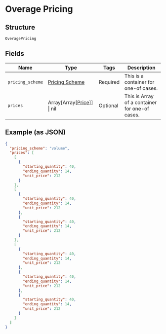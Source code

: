 
# Overage Pricing

## Structure

`OveragePricing`

## Fields

| Name | Type | Tags | Description |
|  --- | --- | --- | --- |
| `pricing_scheme` | [Pricing Scheme](../../doc/models/pricing-scheme-enum.md) | Required | This is a container for one-of cases. |
| `prices` | Array[Array[[Price](../../doc/models/price.md)]] \| nil | Optional | This is Array of a container for one-of cases. |

## Example (as JSON)

```json
{
  "pricing_scheme": "volume",
  "prices": [
    [
      {
        "starting_quantity": 40,
        "ending_quantity": 14,
        "unit_price": 212
      }
    ],
    [
      {
        "starting_quantity": 40,
        "ending_quantity": 14,
        "unit_price": 212
      },
      {
        "starting_quantity": 40,
        "ending_quantity": 14,
        "unit_price": 212
      }
    ],
    [
      {
        "starting_quantity": 40,
        "ending_quantity": 14,
        "unit_price": 212
      },
      {
        "starting_quantity": 40,
        "ending_quantity": 14,
        "unit_price": 212
      },
      {
        "starting_quantity": 40,
        "ending_quantity": 14,
        "unit_price": 212
      }
    ]
  ]
}
```

